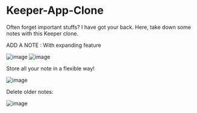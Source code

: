 # Keeper-App-Clone
Often forget  important stuffs? I have got your back. Here, take down some notes with this Keeper clone.







ADD A NOTE : With expanding feature



![image](https://github.com/KritiDwivedi/Keeper-App-Clone/assets/99080306/8b9e77b7-7704-46a2-a53d-11b33aa05e5a)
![image](https://github.com/KritiDwivedi/Keeper-App-Clone/assets/99080306/7f100993-2a3f-40e5-9c8a-ed01753ed3f5)





Store all your note in a flexible way!



![image](https://github.com/KritiDwivedi/Keeper-App-Clone/assets/99080306/1b047c4d-ba3d-4cd4-8c4d-583a1979ce30)




Delete older notes:



![image](https://github.com/KritiDwivedi/Keeper-App-Clone/assets/99080306/c55b1b64-f40a-42f8-83c6-34ac512e5462)

